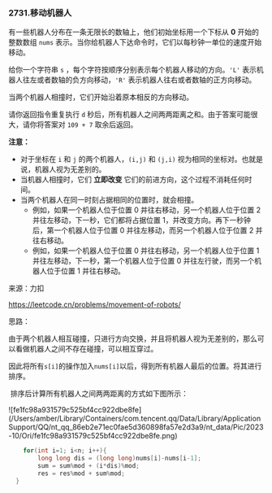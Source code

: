### 2731.移动机器人

有一些机器人分布在一条无限长的数轴上，他们初始坐标用一个下标从 **0** 开始的整数数组 `nums` 表示。当你给机器人下达命令时，它们以每秒钟一单位的速度开始移动。

给你一个字符串 `s` ，每个字符按顺序分别表示每个机器人移动的方向。`'L'` 表示机器人往左或者数轴的负方向移动，`'R'` 表示机器人往右或者数轴的正方向移动。

当两个机器人相撞时，它们开始沿着原本相反的方向移动。

请你返回指令重复执行 `d` 秒后，所有机器人之间两两距离之和。由于答案可能很大，请你将答案对 `109 + 7` 取余后返回。

**注意：**

- 对于坐标在 `i` 和 `j` 的两个机器人，`(i,j)` 和 `(j,i)` 视为相同的坐标对。也就是说，机器人视为无差别的。
- 当机器人相撞时，它们 **立即改变** 它们的前进方向，这个过程不消耗任何时间。
- 当两个机器人在同一时刻占据相同的位置时，就会相撞。
  - 例如，如果一个机器人位于位置 0 并往右移动，另一个机器人位于位置 2 并往左移动，下一秒，它们都将占据位置 1，并改变方向。再下一秒钟后，第一个机器人位于位置 0 并往左移动，而另一个机器人位于位置 2 并往右移动。
  - 例如，如果一个机器人位于位置 0 并往右移动，另一个机器人位于位置 1 并往左移动，下一秒，第一个机器人位于位置 0 并往左行驶，而另一个机器人位于位置 1 并往右移动。

来源：力扣

https://leetcode.cn/problems/movement-of-robots/



思路：

​		由于两个机器人相互碰撞，只进行方向交换，并且将机器人视为无差别的，那么可以看做机器人之间不存在碰撞，可以相互穿过。

​		因此将所有`s[i]`的操作加入`nums[i]`以后，得到所有机器人最后的位置。将其进行排序。

​		排序后计算所有机器人之间两两距离的方式如下图所示：

![fe1fc98a931579c525bf4cc922dbe8fe](/Users/amber/Library/Containers/com.tencent.qq/Data/Library/Application Support/QQ/nt_qq_86eb2e71ec0fae5d360898fa57e2d3a9/nt_data/Pic/2023-10/Ori/fe1fc98a931579c525bf4cc922dbe8fe.png)					

```c
	for(int i=1; i<n; i++){
        long long dis = (long long)nums[i]-nums[i-1];
        sum = sum%mod + (i*dis)%mod;
        res = res%mod + sum%mod;
  }
```